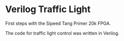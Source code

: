# Verilog Traffic Light
First steps with the Sipeed Tang Primer 20k FPGA.

The code for traffic light control was written in Verilog.
